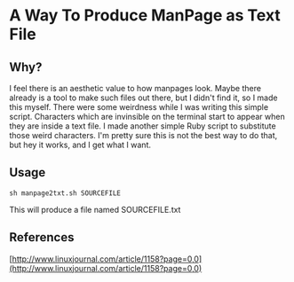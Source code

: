 # A Way To Produce ManPage as Text File

## Why?

I feel there is an aesthetic value to how manpages look. Maybe there already is a tool to make such files out there, but I didn't find it, so I made this myself. There were some weirdness while I was writing this simple script. Characters which are invinsible on the terminal start to appear when they are inside a text file. I made another simple Ruby script to substitute those weird characters. I'm pretty sure this is not the best way to do that, but hey it works, and I get what I want.

## Usage

    sh manpage2txt.sh SOURCEFILE

This will produce a file named SOURCEFILE.txt

## References

[http://www.linuxjournal.com/article/1158?page=0,0](http://www.linuxjournal.com/article/1158?page=0,0)
